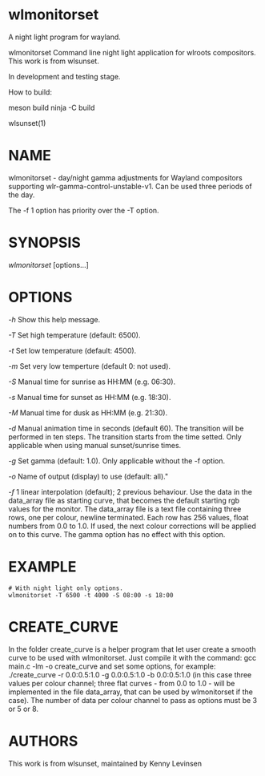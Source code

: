 # wlmonitorset
A night light program for wayland.

wlmonitorset
Command line night light application for wlroots compositors.
This work is from wlsunset.

In development and testing stage.

How to build:

meson build
ninja -C build


wlsunset(1)

# NAME

wlmonitorset - day/night gamma adjustments for Wayland compositors supporting
wlr-gamma-control-unstable-v1. Can be used three periods of the day.

The -f 1 option has priority over the -T option.

# SYNOPSIS

*wlmonitorset* [options...]

# OPTIONS

*-h*
	Show this help message.

*-T* <temp>
	Set high temperature (default: 6500).

*-t* <temp>
	Set low temperature (default: 4500).

*-m* <temp>
	Set very low temperture (default 0: not used).

*-S* <sunrise>
	Manual time for sunrise as HH:MM (e.g. 06:30).

*-s* <sunset>
	Manual time for sunset as HH:MM (e.g. 18:30).

*-M* <long>
	Manual time for dusk as HH:MM (e.g. 21:30).

*-d* <duration>
	Manual animation time in seconds (default 60).
    The transition will be performed in ten steps.
    The transition starts from the time setted.
	Only applicable when using manual sunset/sunrise times.

*-g* <gamma>
	Set gamma (default: 1.0).
    Only applicable without the -f option.

*-o* <output>
    Name of output (display) to use (default: all)."

*-f <type>*
    1 linear interpolation (default); 2 previous behaviour.
    Use the data in the data_array file as starting curve,
    that becomes the default starting rgb values for the monitor.
    The data_array file is a text file containing three rows, one per colour,
    newline terminated.
    Each row has 256 values, float numbers from 0.0 to 1.0.
    If used, the next colour corrections will be applied on to this curve.
    The gamma option has no effect with this option.


# EXAMPLE

```
# With night light only options.
wlmonitorset -T 6500 -t 4000 -S 08:00 -s 18:00 
```

# CREATE_CURVE
In the folder create_curve is a helper program that let user create a smooth curve
to be used with wlmonitorset. Just compile it with the command: gcc main.c -lm -o create_curve 
and set some options, for example: ./create_curve -r 0.0:0.5:1.0 -g 0.0:0.5:1.0 -b 0.0:0.5:1.0 (in this case three values per colour channel; three flat curves - from 0.0 to 1.0 - will be implemented in the file data_array, that can be used by wlmonitorset if the case). The number of data per colour channel to pass as options must be 3 or 5 or 8.


# AUTHORS

This work is from wlsunset, maintained by Kenny Levinsen
